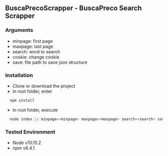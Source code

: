 ## BuscaPrecoScrapper - BuscaPreco Search Scrapper

### Arguments
- minpage: first page
- maxpage: last page
- search: word to search
- cookie: change cookie
- save: file path to save json structure

### Installation
- Clone or download the project
- In root folder, enter
```javascript
  npm install
```
- In root folder, execute
```javascript
  node index.js minpage=<minpage> maxpage=<maxpage> search=<search> save=<save> cookie=<cookie>
```

### Tested Environment
- Node v10.15.2
- npm v6.4.1
